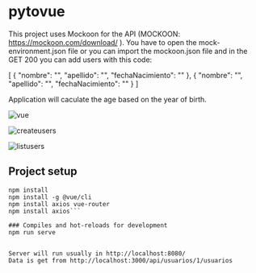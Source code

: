 # pytovue

This project uses Mockoon for the API (MOCKOON: https://mockoon.com/download/
). You have to open the mock-environment.json file or you can import the mockoon.json file and in the GET 200 you can add users with this code:



[
  {
    "nombre": "",
    "apellido": "",
    "fechaNacimiento": ""
  },
  {
    "nombre": "",
    "apellido": "",
    "fechaNacimiento": ""
  }
]

Application will caculate the age based on the year of birth.

![vue](https://adrianalonso.es/wp-content/uploads/2018/01/vue.jpg)


![createusers](https://iili.io/J79a6Lx.jpg)

![listusers](https://iili.io/J79c84p.jpg)




## Project setup
```
npm install
npm install -g @vue/cli
npm install axios vue-router
npm install axios```

### Compiles and hot-reloads for development
npm run serve


```
```
Server will run usually in http://localhost:8080/
Data is get from http://localhost:3000/api/usuarios/1/usuarios
